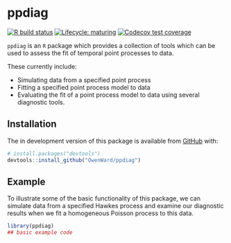 
<!-- README.md is generated from README.Rmd. Please edit that file -->

# ppdiag

<!-- badges: start -->

[![R build
status](https://github.com/OwenWard/ppdiag/workflows/R-CMD-check/badge.svg)](https://github.com/OwenWard/ppdiag/actions)
[![Lifecycle:
maturing](https://img.shields.io/badge/lifecycle-maturing-blue.svg)](https://www.tidyverse.org/lifecycle/#maturing)
[![Codecov test
coverage](https://codecov.io/gh/OwenWard/ppdiag/branch/master/graph/badge.svg)](https://codecov.io/gh/OwenWard/ppdiag?branch=master)
<!-- badges: end -->

`ppdiag` is an `R` package which provides a collection of tools which
can be used to assess the fit of temporal point processes to data.

These currently include:

  - Simulating data from a specified point process
  - Fitting a specified point process model to data
  - Evaluating the fit of a point process model to data using several
    diagnostic tools.

## Installation

<!-- You can install the released version of ppdiag from [CRAN](https://CRAN.R-project.org) with: -->

<!-- ``` r -->

<!-- install.packages("ppdiag") -->

<!-- ``` -->

The in development version of this package is available from
[GitHub](https://github.com/OwenWard/ppdiag) with:

``` r
# install.packages("devtools")
devtools::install_github("OwenWard/ppdiag")
```

## Example

To illustrate some of the basic functionality of this package, we can
simulate data from a specified Hawkes process and examine our diagnostic
results when we fit a homogeneous Poisson process to this data.

``` r
library(ppdiag)
## basic example code
```

<!-- What is special about using `README.Rmd` instead of just `README.md`? You can include R chunks like so: -->

<!-- ```{r cars} -->

<!-- summary(cars) -->

<!-- ``` -->

<!-- You'll still need to render `README.Rmd` regularly, to keep `README.md` up-to-date. -->

<!-- You can also embed plots, for example: -->

<!-- ```{r pressure, echo = FALSE} -->

<!-- plot(pressure) -->

<!-- ``` -->

<!-- In that case, don't forget to commit and push the resulting figure files, so they display on GitHub! -->

